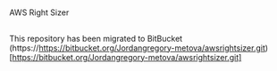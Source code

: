 #
AWS Right Sizer

##
This repository has been migrated to BitBucket
(https://https://bitbucket.org/Jordangregory-metova/awsrightsizer.git)[https://bitbucket.org/Jordangregory-metova/awsrightsizer.git]
